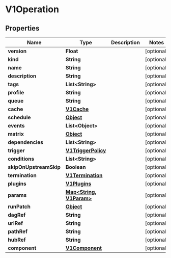 

# V1Operation

## Properties

Name | Type | Description | Notes
------------ | ------------- | ------------- | -------------
**version** | **Float** |  |  [optional]
**kind** | **String** |  |  [optional]
**name** | **String** |  |  [optional]
**description** | **String** |  |  [optional]
**tags** | **List&lt;String&gt;** |  |  [optional]
**profile** | **String** |  |  [optional]
**queue** | **String** |  |  [optional]
**cache** | [**V1Cache**](V1Cache.md) |  |  [optional]
**schedule** | [**Object**](.md) |  |  [optional]
**events** | **List&lt;Object&gt;** |  |  [optional]
**matrix** | [**Object**](.md) |  |  [optional]
**dependencies** | **List&lt;String&gt;** |  |  [optional]
**trigger** | [**V1TriggerPolicy**](V1TriggerPolicy.md) |  |  [optional]
**conditions** | **List&lt;String&gt;** |  |  [optional]
**skipOnUpstreamSkip** | **Boolean** |  |  [optional]
**termination** | [**V1Termination**](V1Termination.md) |  |  [optional]
**plugins** | [**V1Plugins**](V1Plugins.md) |  |  [optional]
**params** | [**Map&lt;String, V1Param&gt;**](V1Param.md) |  |  [optional]
**runPatch** | [**Object**](.md) |  |  [optional]
**dagRef** | **String** |  |  [optional]
**urlRef** | **String** |  |  [optional]
**pathRef** | **String** |  |  [optional]
**hubRef** | **String** |  |  [optional]
**component** | [**V1Component**](V1Component.md) |  |  [optional]



